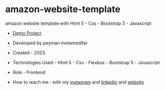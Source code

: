 # amazon-website-template
amazon website template with Html 5 - Css - Bootstrap 5 - Javascript


- [Demo Project](https://peymanmotamedifar.github.io/amazon-website-template/)

- Developed by peyman motamedifar

- Created - 2023

- Technologies Used - Html 5 - Css - Flexbox - Bootstrap 5 - Javascript


- Role - Frontend

- How to reach me : with my [instagram](https://www.instagram.com/peyman_web) and [linkedin](https://www.linkedin.com/in/peymanmotamedifar) and [website](https://www.peyman-web.ir)
